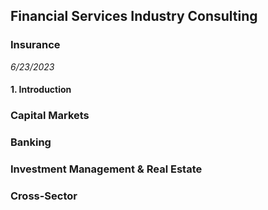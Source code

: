 ## Financial Services Industry Consulting
### Insurance
*6/23/2023*
#### 1. Introduction
### Capital Markets
### Banking
### Investment Management & Real Estate
### Cross-Sector

